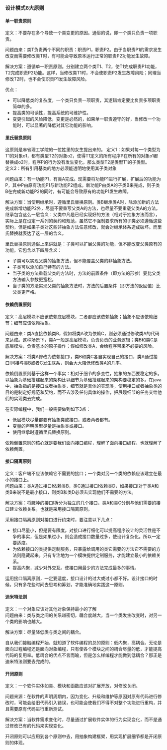 ### 设计模式6大原则  

#### 单一职责原则    

定义：不要存在多个导致一个类变更的原因。通俗的说，即一个类只负责一项职责。  

问题由来：类T负责两个不同的职责：职责P1，职责P2。由于当职责P1的需求发生改变而需要修改类T时，有可能会导致原本运行正常的职责P2功能发生故障。  

解决方案：遵循单一职责原则。分别建立两个类T1、T2，使T1完成职责P1功能，T2完成职责P2功能。这样，当修改类T1时，不会使职责P2发生故障风险；同理当修改T2时，也不会使职责P1发生故障风险。
  
优点： 
  
* 可以降低类的复杂度，一个类只负责一项职责，其逻辑肯定要比负责多项职责简单的多。  
* 提高类的可读性，提高系统的可维护性。  
* 变更引起的风险降低，变更是必然的，如果单一职责遵守的好，当修改一个功能时，可以显著的降低对其它功能的影响。  


#### 里氏替换原则    

这原则是麻省理工学院的一位姓里的女生提出来的。
定义1：如果对每一个类型为T1的对象o1，都有类型T2的对象o2，使得T1定义的所有程序P在所有的对象o1都替换成o2时，程序P的行为没有发生变化，那么类型T2是类型T1的子类型。  
定义2：所有引用基类的地方必须能透明地使用其子类对象   

问题由来：有一功能P1，有类A完成。现需要将功能P1进行扩展，扩展后的功能为P，其中P由原有功能P1与新功能P2组成。新功能P由类A的子类B来完成，则子类B在完成新功能P2的同时，有可能会导致原有的功能P1发生故障。   

解决方案：当使用继承时，遵循里氏替换原则。类B继承类A时，除添加新的方法完成新增功能P2外，尽量不要重写父类A的方法，也尽量不要重载父类A的方法。  
继承包含这么一层含义：父类中凡是已经实现好的方法（相对于抽象方法而言），实际上是在设定一系列的契约和规范，虽然它不强制要求所有的子类必须遵循这些契约，但是如果子类对这些非抽象方法任意修改，就会对继承体系造成破坏。而里氏替换就表达了这一层的含义。  

里氏替换原则通俗上来讲就是：子类可以扩展父类的功能，但不能改变父类原有的功能。它包含以下四层含义：  
  
 * 子类可以实现父类的抽象方法，但不能覆盖父类的非抽象方法。  
 * 子类可以添加自己特有的方法。  
 * 当子类的方法重载父类的方法时，方法的前置条件（即方法的形参）要比父类方法输入参数更宽松。
 * 当子类的方法实现父类的抽象方法时，方法的后置条件（即方法的返回值）比父类更严格。  
  
   
#### 依赖倒置原则    

定义：高层模块不应该依赖底层模块，二者都应该依赖抽象；抽象不应该依赖细节；细节应该依赖抽象。  

问题由来：类A直接依赖类B，假如将类A改为依赖C，则必须通过修改类A的代码来达成。这种场景下，类A一般是高层模块，负责负责的业务逻辑；类B和类C是底层模块，负责基本的原子操作；假如修改类A，会给程序带来不必要的风险。  

解决方案：将类A修改为依赖接口I，类B和类C各自实现自己的接口，类A通过接口I间接与类B或者C发生联系，则会大大降低修改类A的几率。   

依赖倒置原则基于这样一个事实：相对于细节的多变性，抽象的东西要稳定的多。以抽象为基础搭建起来的架构比以细节为基础搭建起来的架构要稳定的多。在java中，抽象指的是接口或者抽象类，细节就是具体的实现类，使用接口或者抽象类的目的是制定好规范和契约，而不去涉及任何具体的操作，把展现细节的任务交给他们的实现类去完成。  

在实际编程中，我们一般需要做到如下3点：

* 低层模块尽量都要有抽象类或接口，或者两者都有。
* 变量的声明类型尽量是抽象类或接口。
* 使用继承时遵循里氏替换原则。  

依赖倒置原则的核心就是要我们面向接口编程，理解了面向接口编程，也就理解了依赖倒置。


#### 接口隔离原则   

定义：客户端不应该依赖它不需要的接口；一个类对另一个类的依赖应该建立在最小的接口上。  
问题由来：类A通过接口I依赖类B，类C通过接口I依赖类D，如果接口I对于类A和类B来说不是最小接口，则类B和类D必须去实现他们不需要的方法。  

解决方案：将臃肿的接口I拆分为独立的几个接口，类A和类C分别与他们需要的接口建立依赖关系。也就是采用接口隔离原则。  

采用接口隔离原则对接口进行约束时，要注意以下几点：      

* 接口尽量小，但是要有限度。对接口进行细化可以提高程序设计的灵活性是不争的事实，但是如果过小，则会造成接口数量过多，使设计复杂化。所以一定要适度。  
* 为依赖接口的类提供定制服务，只暴露给调用的类它需要的方法它不需要的方法则隐藏起来。只有专注地为一个模块提供定制服务，才能建立最小的依赖关系。  
* 提高内聚，减少对外交互。使接口用最少的方法完成最多的事情。  

运用接口隔离原则，一定要适度，接口设计的过大或过小都不好。设计接口的时候，只有多花些时间去思考和筹划，才能准确地实践这一原则。  

#### 迪米特法则     

定义：一个对象应该对其他对象保持最小的了解  
问题由来：类与类之间的关系越密切，耦合度越大，当一个类发生改变时，对另一个类的影响也越大。  
  
解决方案：尽量降低类与类之间的耦合。  

自从我们接触编程开始，就知道了软件编程的总的原则：低内聚，高耦合。无论是面向过程编程还是面向对象编程，只有使各个模块之间的耦合尽量的低，才能提高代码的复用率。低耦合的优点不言而喻，但是怎么样编程才能做到低耦合？那正是迪米特法则要去完成的。  

#### 开闭原则   

定义：一个软件实体如类、模块和函数应该对扩展开放，对修改关闭。

问题来源：在软件的声明周期内，因为变化、升级和维护等原因对原有代码进行修改时，可能会给旧代码引入错误，也可能会使我们不得不对整个功能进行重构，并且需要原有代码进行重新测试。  

解决方案：当软件需求变化时，尽量通过扩展软件实体的行为实现变化，而不是通过修改已有的代码来实现变化。  

开闭原则可以应用到各个原则中去，用抽象构建框架，用实现扩展细节都是开闭原则的体现。   




